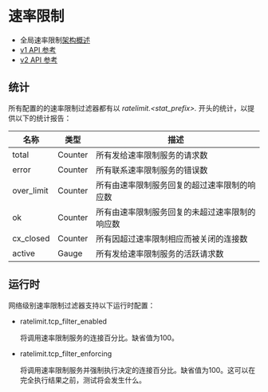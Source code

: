 # 速率限制

- 全局速率限制[架构概述](../../intro/arch_overview/global_rate_limiting.md#arch-overview-rate-limit)
- [v1 API 参考](../../api-v1/network_filters/rate_limit_filter.md#config-network-filters-rate-limit-v1)
- [v2 API 参考](../../api-v2/config/filter/network/rate_limit/v2/rate_limit.proto.md#envoy-api-msg-config-filter-network-rate-limit-v2-ratelimit)

## 统计

所有配置的的速率限制过滤器都有以 *ratelimit.<stat_prefix>.* 开头的统计，以提供以下的统计报告：


| 名称       | 类型    | 描述                                                 |
| ---------- | ------- | ------------------------------------------------------------ |
| total      | Counter | 所有发给速率限制服务的请求数                    |
| error      | Counter | 所有联系速率限制服务的错误数              |
| over_limit | Counter | 所有由速率限制服务回复的超过速率限制的响应数       |
| ok         | Counter | 所有由速率限制服务回复的未超过速率限制的响应数      |
| cx_closed  | Counter | 所有因超过速率限制相应而被关闭的连接数 |
| active     | Gauge   | 所有发给速率限制服务的活跃请求数              |

## 运行时

网络级别速率限制过滤器支持以下运行时配置：

- ratelimit.tcp_filter_enabled

  将调用速率限制服务的连接百分比。缺省值为100。

- ratelimit.tcp_filter_enforcing

  将调用速率限制服务并强制执行决定的连接百分比。缺省值为100。这可以在完全执行结果之前，测试将会发生什么。